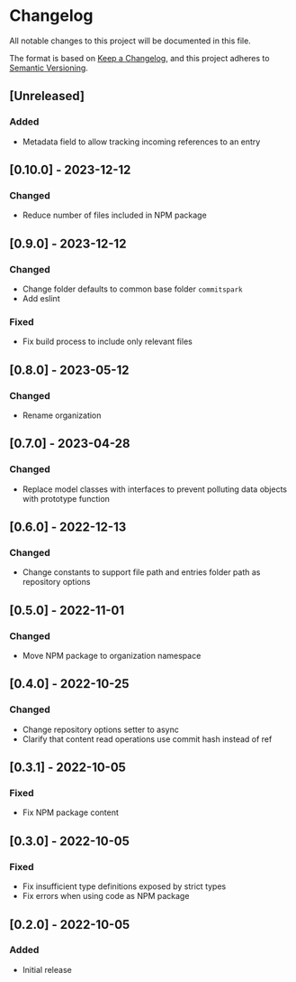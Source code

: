 # Changelog
All notable changes to this project will be documented in this file.

The format is based on [Keep a Changelog](https://keepachangelog.com/en/1.0.0/),
and this project adheres to [Semantic Versioning](https://semver.org/spec/v2.0.0.html).

## [Unreleased]
### Added
- Metadata field to allow tracking incoming references to an entry

## [0.10.0] - 2023-12-12
### Changed
- Reduce number of files included in NPM package

## [0.9.0] - 2023-12-12
### Changed
- Change folder defaults to common base folder `commitspark`
- Add eslint

### Fixed
- Fix build process to include only relevant files

## [0.8.0] - 2023-05-12
### Changed
- Rename organization

## [0.7.0] - 2023-04-28
### Changed
- Replace model classes with interfaces to prevent polluting data objects with prototype function

## [0.6.0] - 2022-12-13
### Changed
- Change constants to support file path and entries folder path as repository options

## [0.5.0] - 2022-11-01
### Changed
- Move NPM package to organization namespace

## [0.4.0] - 2022-10-25
### Changed
- Change repository options setter to async
- Clarify that content read operations use commit hash instead of ref

## [0.3.1] - 2022-10-05
### Fixed
- Fix NPM package content

## [0.3.0] - 2022-10-05
### Fixed
- Fix insufficient type definitions exposed by strict types
- Fix errors when using code as NPM package

## [0.2.0] - 2022-10-05

### Added
- Initial release
